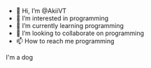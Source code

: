 - 👋 Hi, I’m @AkiiVT
- 👀 I’m interested in programming
- 🌱 I’m currently learning programming
- 💞️ I’m looking to collaborate on programming
- 📫 How to reach me programming


I'm a dog
